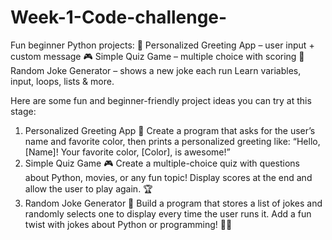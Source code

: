 # Week-1-Code-challenge-
Fun beginner Python projects: 👋 Personalized Greeting App – user input + custom message 🎮 Simple Quiz Game – multiple choice with scoring 🤣 Random Joke Generator – shows a new joke each run  Learn variables, input, loops, lists &amp; more.

Here are some fun and beginner-friendly project ideas you can try at this stage:

1. Personalized Greeting App 👋
Create a program that asks for the user’s name and favorite color, then prints a personalized greeting like: “Hello, [Name]! Your favorite color, [Color], is awesome!”
2. Simple Quiz Game 🎮
Create a multiple-choice quiz with questions about Python, movies, or any fun topic! Display scores at the end and allow the user to play again. 🏆
3. Random Joke Generator 🤣
Build a program that stores a list of jokes and randomly selects one to display every time the user runs it. Add a fun twist with jokes about Python or programming! 🐍💡

